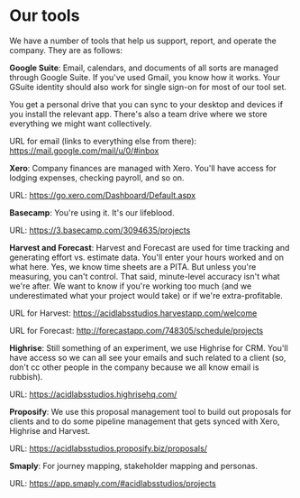 # Our tools

We have a number of tools that help us support, report, and operate the company. They are as follows:

__Google Suite__: Email, calendars, and documents of all sorts are managed through Google Suite. If you've used Gmail, you know how it works. Your GSuite identity should also work for single sign-on for most of our tool set.

You get a personal drive that you can sync to your desktop and devices if you install the relevant app. There's also a team drive where we store everything we might want collectively.

URL for email (links to everything else from there): https://mail.google.com/mail/u/0/#inbox

__Xero__: Company finances are managed with Xero. You'll have access for lodging expenses, checking payroll, and so on.

URL: https://go.xero.com/Dashboard/Default.aspx

__Basecamp__: You're using it. It's our lifeblood.

URL: https://3.basecamp.com/3094635/projects

__Harvest and Forecast__: Harvest and Forecast are used for time tracking and generating effort vs. estimate data. You'll enter your hours worked and on what here. Yes, we know time sheets are a PITA. But unless you're measuring, you can't control. That said, minute-level accuracy isn't what we're after. We want to know if you're working too much (and we underestimated what your project would take) or if we're extra-profitable.

URL for Harvest: https://acidlabsstudios.harvestapp.com/welcome

URL for Forecast: http://forecastapp.com/748305/schedule/projects 

__Highrise__: Still something of an experiment, we use Highrise for CRM. You'll have access so we can all see your emails and such related to a client (so, don't cc other people in the company because we all know email is rubbish).

URL: https://acidlabsstudios.highrisehq.com/

__Proposify__: We use this proposal management tool to build out proposals for clients and to do some pipeline management that gets synced with Xero, Highrise and Harvest.

URL: https://acidlabsstudios.proposify.biz/proposals/

__Smaply__: For journey mapping, stakeholder mapping and personas.

URL: https://app.smaply.com/#acidlabsstudios/projects
